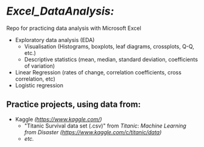 # *Excel_DataAnalysis:*
  Repo for practicing data analysis with Microsoft Excel  
* Exploratory data analysis (EDA)
	+ Visualisation (Histograms, boxplots, leaf diagrams, crossplots, Q-Q, etc.)
	+ Descriptive statistics (mean, median, standard deviation, coefficients of variation)
* Linear Regression (rates of change, correlation coefficients, cross correlation, etc)
* Logistic regression

## Practice projects, using data from:
* Kaggle _(https://www.kaggle.com/)_
	+ "Titanic Survival data set (.csv)" from *Titanic*: *Machine Learning from Disaster* _(https://www.kaggle.com/c/titanic/data)_
	+ *etc.*